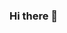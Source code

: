 ### Hi there 👋

<!--
**edzob/edzob** is a ✨ _special_ ✨ repository because its `README.md` (this file) appears on your GitHub profile.

Here are some ideas to get you started:

- 🔭 I’m currently working on ...
- 🌱 I’m currently learning ...
- 👯 I’m looking to collaborate on ...
- 🤔 I’m looking for help with ...
- 💬 Ask me about ...
- 📫 How to reach me: @edzob at medium/gitlab/github/twitter/linkedin/www/wire/signal
- 😄 Pronouns: ...
- ⚡ Fun fact: ...
-->
